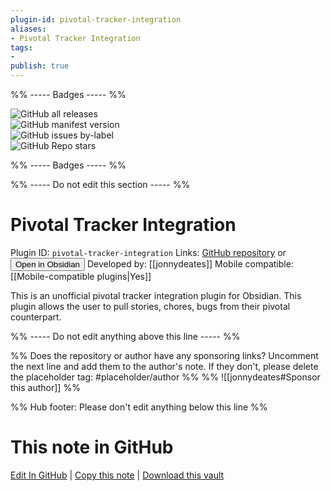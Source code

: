 ```yaml
---
plugin-id: pivotal-tracker-integration
aliases:
- Pivotal Tracker Integration
tags: 
- 
publish: true
---
```


%% ----- Badges ----- %%

![GitHub all releases](https://img.shields.io/github/downloads/jonnydeates/obsidian-pivotal-tracker-integration-plugin/total?color=573E7A&logo=github&style=for-the-badge)   
![GitHub manifest version](https://img.shields.io/github/manifest-json/v/jonnydeates/obsidian-pivotal-tracker-integration-plugin?color=573E7A&logo=github&style=for-the-badge)   
![GitHub issues by-label](https://img.shields.io/github/issues/jonnydeates/obsidian-pivotal-tracker-integration-plugin/help%20wanted?color=573E7A&logo=github&style=for-the-badge)   
![GitHub Repo stars](https://img.shields.io/github/stars/jonnydeates/obsidian-pivotal-tracker-integration-plugin?color=573E7A&logo=github&style=for-the-badge)

%% ----- Badges ----- %%

%% ----- Do not edit this section ----- %%

# Pivotal Tracker Integration

Plugin ID: `pivotal-tracker-integration`
Links: [GitHub repository](https://github.com/jonnydeates/obsidian-pivotal-tracker-integration-plugin) or [<button id=HH>Open in Obsidian</button>](obsidian://show-plugin?id=pivotal-tracker-integration)
Developed by: [[jonnydeates]]
Mobile compatible: [[Mobile-compatible plugins|Yes]]

This is an unofficial pivotal tracker integration plugin for Obsidian. This plugin allows the user to pull stories, chores, bugs from their pivotal counterpart.

%% ----- Do not edit anything above this line ----- %% 

%% Does the repository or author have any sponsoring links? Uncomment the next line and add them to the author's note. If they don't, please delete the placeholder tag: #placeholder/author %%
%% ![[jonnydeates#Sponsor this author]] %%

%% Hub footer: Please don't edit anything below this line %%

# This note in GitHub

<span class="git-footer">[Edit In GitHub](https://github.dev/obsidian-community/obsidian-hub/blob/main/02%20-%20Community%20Expansions/02.05%20All%20Community%20Expansions/Plugins/pivotal-tracker-integration.md "git-hub-edit-note") | [Copy this note](https://raw.githubusercontent.com/obsidian-community/obsidian-hub/main/02%20-%20Community%20Expansions/02.05%20All%20Community%20Expansions/Plugins/pivotal-tracker-integration.md "git-hub-copy-note") | [Download this vault](https://github.com/obsidian-community/obsidian-hub/archive/refs/heads/main.zip "git-hub-download-vault") </span>
